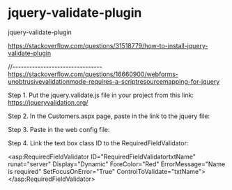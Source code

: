# jquery-validate-plugin
jquery-validate-plugin

https://stackoverflow.com/questions/31518779/how-to-install-jquery-validate-plugin

//--------------------------------
https://stackoverflow.com/questions/16660900/webforms-unobtrusivevalidationmode-requires-a-scriptresourcemapping-for-jquery

Step 1.
Put the jquery.validate.js file in your project from this link:
https://jqueryvalidation.org/ 

Step 2.
In the Customers.aspx page, paste in the link to the jquery file:
<!-- Adding Client-Side jQuery Validation -->
<script src="jquery.validate.js"></script>

Step 3. Paste in the web config file:
<appSettings>
      <add key="ValidationSettings:UnobtrusiveValidationMode" value="None" />
</appSettings>

Step 4. 
Link the text box class ID to the RequiredFieldValidator:

<!-- --------- RequiredFieldValidator ------------ -->
<asp:RequiredFieldValidator ID="RequiredFieldValidatortxtName" runat="server" Display="Dynamic" 
ForeColor="Red" ErrorMessage="Name is required" SetFocusOnError="True" ControlToValidate="txtName"></asp:RequiredFieldValidator>
